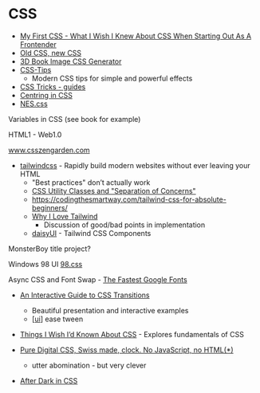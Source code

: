 CSS
===

* [My First CSS - What I Wish I Knew About CSS When Starting Out As A Frontender](https://engineering.kablamo.com.au/posts/2021/my-first-css)
* [Old CSS, new CSS](https://eev.ee/blog/2020/02/01/old-css-new-css/)
* [3D Book Image CSS Generator](https://3d-book-css.netlify.app/)
* [CSS-Tips](https://markodenic.com/css-tips/)
    * Modern CSS tips for simple and powerful effects
* [CSS Tricks - guides](https://css-tricks.com/guides/)
* [Centring in CSS](https://web.dev/centering-in-css/)
* [NES.css](https://nostalgic-css.github.io/NES.css/)

Variables in CSS (see book for example)

HTML1 - Web1.0

www.csszengarden.com

* [tailwindcss](https://tailwindcss.com/) - Rapidly build modern websites without ever leaving your HTML
    * "Best practices" don’t actually work
    * [CSS Utility Classes and "Separation of Concerns"](https://adamwathan.me/css-utility-classes-and-separation-of-concerns/)
    * https://codingthesmartway.com/tailwind-css-for-absolute-beginners/
    * [Why I Love Tailwind](https://mxstbr.com/thoughts/tailwind/)
        * Discussion of good/bad points in implementation
    * [daisyUI](https://daisyui.com/) - Tailwind CSS Components 


MonsterBoy title project?

Windows 98 UI [98.css](https://jdan.github.io/98.css/)


Async CSS and Font Swap - [The Fastest Google Fonts](https://csswizardry.com/2020/05/the-fastest-google-fonts/)

* [An Interactive Guide to CSS Transitions](https://www.joshwcomeau.com/animation/css-transitions/)
    * Beautiful presentation and interactive examples
    * [[ui]] ease tween
* [Things I Wish I’d Known About CSS](https://cssfordesigners.com/articles/things-i-wish-id-known-about-css) - Explores fundamentals of CSS

* [Pure Digital CSS, Swiss made, clock. No JavaScript, no HTML(*)](https://www.quaxio.com/pure_css_digital_clock.html)
    * utter abomination - but very clever

* [After Dark in CSS](https://www.bryanbraun.com/after-dark-css/)

[//begin]: # "Autogenerated link references for markdown compatibility"
[ui]: UI.md "UI - User Interfaces"
[//end]: # "Autogenerated link references"